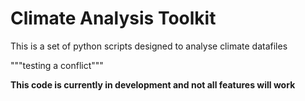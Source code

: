 # Climate Analysis Toolkit

This is a set of python scripts designed to analyse climate datafiles

"""testing a conflict"""

**This code is currently in development and not all features will work**


